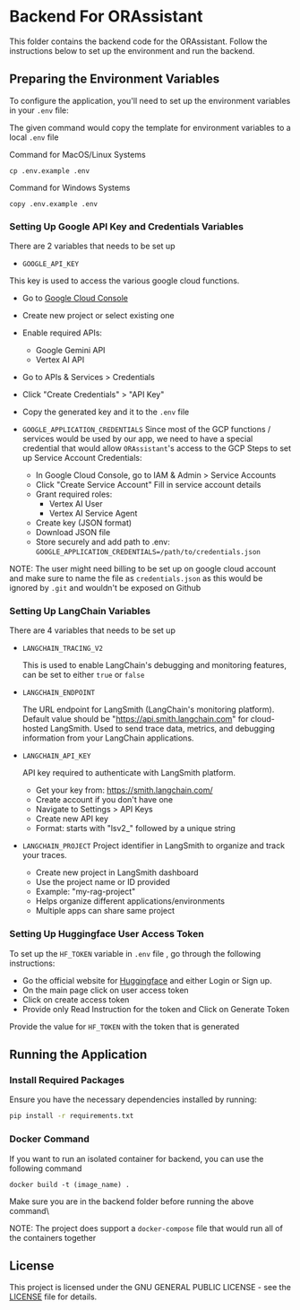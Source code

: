 # Backend For ORAssistant

This folder contains the backend code for the ORAssistant. Follow the instructions below to set up the environment and run the backend.

## Preparing the Environment Variables

To configure the application, you'll need to set up the environment variables in your `.env` file:

The given command would copy the template for environment variables to a local `.env` file 

Command for MacOS/Linux Systems

```
cp .env.example .env
```

Command for Windows Systems

```
copy .env.example .env
```

### Setting Up Google API Key and Credentials Variables

There are 2 variables that needs to be set up

- `GOOGLE_API_KEY`

This key is used to access the various google cloud functions.
  - Go to [Google Cloud Console](https://console.cloud.google.com/)
  - Create new project or select existing one
  - Enable required APIs:
       - Google Gemini API
       - Vertex AI API
  - Go to APIs & Services > Credentials
  - Click "Create Credentials" > "API Key"
  - Copy the generated key and it to the `.env` file
  
- `GOOGLE_APPLICATION_CREDENTIALS`
  Since most of the GCP functions / services would be used by our app, we need to have a special credential that would allow `ORAssistant`'s access to the GCP
    Steps to set up Service Account Credentials:
  - In Google Cloud Console, go to IAM & Admin > Service Accounts
  - Click "Create Service Account"
  Fill in service account details
  -  Grant required roles:
       - Vertex AI User
       - Vertex AI Service Agent
  - Create key (JSON format)
  - Download JSON file
  - Store securely and add path to .env:
       `GOOGLE_APPLICATION_CREDENTIALS=/path/to/credentials.json`

NOTE: The user might need billing to be set up on google cloud account and make sure to name the file as `credentials.json`  as this would be ignored by `.git` and wouldn't be exposed on Github

### Setting Up LangChain Variables

There are 4 variables that needs to be set up

- `LANGCHAIN_TRACING_V2` 
  
  This is used to enable LangChain's debugging and monitoring features,
  can be set to either `true` or `false`

- `LANGCHAIN_ENDPOINT`
  
  The URL endpoint for LangSmith (LangChain's monitoring platform). 
  Default value should be "https://api.smith.langchain.com" for cloud-hosted LangSmith.
  Used to send trace data, metrics, and debugging information from your LangChain applications.

- `LANGCHAIN_API_KEY`
  
    API key required to authenticate with LangSmith platform.
  - Get your key from: https://smith.langchain.com/
  - Create account if you don't have one
  - Navigate to Settings > API Keys
  - Create new API key
  - Format: starts with "lsv2_" followed by a unique string
  
- `LANGCHAIN_PROJECT`
    Project identifier in LangSmith to organize and track your traces.
  - Create new project in LangSmith dashboard
  - Use the project name or ID provided
  - Example: "my-rag-project"
  - Helps organize different applications/environments
  - Multiple apps can share same project
  

### Setting Up Huggingface User Access Token

To set up the `HF_TOKEN` variable in `.env` file , go through the following instructions:

- Go the official website for [Huggingface](https://huggingface.co/) and either Login or Sign up.
- On the main page click on user access token
- Click on create access token
- Provide only Read Instruction for the token and Click on Generate Token
  
  


Provide the value for `HF_TOKEN` with the token that is generated

## Running the Application

### Install Required Packages

Ensure you have the necessary dependencies installed by running:

```bash
pip install -r requirements.txt
```
### Docker Command

If you want to run an isolated container for backend, you can use the following command 

```
docker build -t (image_name) .
```

Make sure you are in the backend folder before running the above command\

NOTE: The project does support a `docker-compose` file that would run all of the containers together

## License

This project is licensed under the GNU GENERAL PUBLIC LICENSE - see the [LICENSE](../LICENSE) file for details.